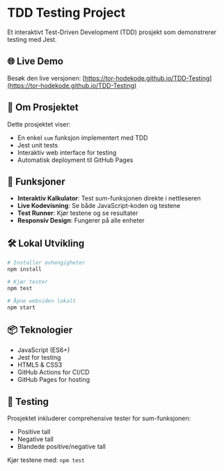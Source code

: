 # TDD Testing Project

Et interaktivt Test-Driven Development (TDD) prosjekt som demonstrerer testing med Jest.

## 🌐 Live Demo

Besøk den live versjonen: [https://tor-hodekode.github.io/TDD-Testing](https://tor-hodekode.github.io/TDD-Testing)

## 📝 Om Prosjektet

Dette prosjektet viser:

- En enkel `sum` funksjon implementert med TDD
- Jest unit tests
- Interaktiv web interface for testing
- Automatisk deployment til GitHub Pages

## 🚀 Funksjoner

- **Interaktiv Kalkulator**: Test sum-funksjonen direkte i nettleseren
- **Live Kodevisning**: Se både JavaScript-koden og testene
- **Test Runner**: Kjør testene og se resultater
- **Responsiv Design**: Fungerer på alle enheter

## 🛠️ Lokal Utvikling

```bash
# Installer avhengigheter
npm install

# Kjør tester
npm test

# Åpne websiden lokalt
npm start
```

## 📦 Teknologier

- JavaScript (ES6+)
- Jest for testing
- HTML5 & CSS3
- GitHub Actions for CI/CD
- GitHub Pages for hosting

## 🧪 Testing

Prosjektet inkluderer comprehensive tester for sum-funksjonen:

- Positive tall
- Negative tall
- Blandede positive/negative tall

Kjør testene med: `npm test`
